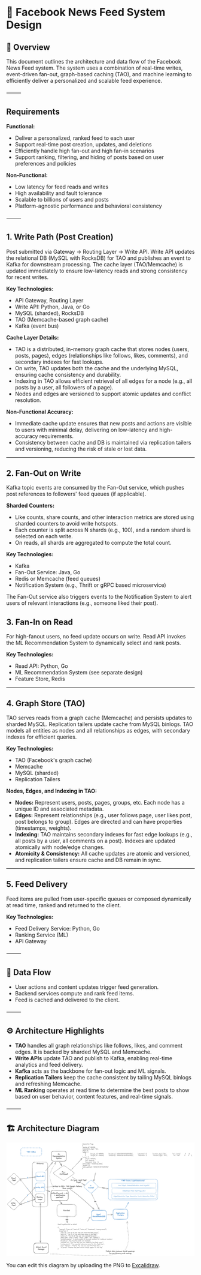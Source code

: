 # 📰 Facebook News Feed System Design

## 🧠 Overview

This document outlines the architecture and data flow of the Facebook News Feed system. The system uses a combination of real-time writes, event-driven fan-out, graph-based caching (TAO), and machine learning to efficiently deliver a personalized and scalable feed experience.

⸻

## Requirements

**Functional:**
- Deliver a personalized, ranked feed to each user
- Support real-time post creation, updates, and deletions
- Efficiently handle high fan-out and high fan-in scenarios
- Support ranking, filtering, and hiding of posts based on user preferences and policies

**Non-Functional:**
- Low latency for feed reads and writes
- High availability and fault tolerance
- Scalable to billions of users and posts
- Platform-agnostic performance and behavioral consistency

⸻

## 1. Write Path (Post Creation)
Post submitted via Gateway → Routing Layer → Write API. Write API updates the relational DB (MySQL with RocksDB) for TAO and publishes an event to Kafka for downstream processing. The cache layer (TAO/Memcache) is updated immediately to ensure low-latency reads and strong consistency for recent writes.

**Key Technologies:**
- API Gateway, Routing Layer
- Write API: Python, Java, or Go
- MySQL (sharded), RocksDB
- TAO (Memcache-based graph cache)
- Kafka (event bus)

**Cache Layer Details:**
- TAO is a distributed, in-memory graph cache that stores nodes (users, posts, pages), edges (relationships like follows, likes, comments), and secondary indexes for fast lookups.
- On write, TAO updates both the cache and the underlying MySQL, ensuring cache consistency and durability.
- Indexing in TAO allows efficient retrieval of all edges for a node (e.g., all posts by a user, all followers of a page).
- Nodes and edges are versioned to support atomic updates and conflict resolution.

**Non-Functional Accuracy:**
- Immediate cache update ensures that new posts and actions are visible to users with minimal delay, delivering on low-latency and high-accuracy requirements.
- Consistency between cache and DB is maintained via replication tailers and versioning, reducing the risk of stale or lost data.

---

## 2. Fan-Out on Write

Kafka topic events are consumed by the Fan-Out service, which pushes post references to followers' feed queues (if applicable).

**Sharded Counters:**
- Like counts, share counts, and other interaction metrics are stored using sharded counters to avoid write hotspots.
- Each counter is split across N shards (e.g., 100), and a random shard is selected on each write.
- On reads, all shards are aggregated to compute the total count.

**Key Technologies:**
- Kafka
- Fan-Out Service: Java, Go
- Redis or Memcache (feed queues)
- Notification System (e.g., Thrift or gRPC based microservice)

The Fan-Out service also triggers events to the Notification System to alert users of relevant interactions (e.g., someone liked their post).

## 3. Fan-In on Read
For high-fanout users, no feed update occurs on write. Read API invokes the ML Recommendation System to dynamically select and rank posts.

**Key Technologies:**
- Read API: Python, Go
- ML Recommendation System (see separate design)
- Feature Store, Redis

---

## 4. Graph Store (TAO)
TAO serves reads from a graph cache (Memcache) and persists updates to sharded MySQL. Replication tailers update cache from MySQL binlogs. TAO models all entities as nodes and all relationships as edges, with secondary indexes for efficient queries.

**Key Technologies:**
- TAO (Facebook's graph cache)
- Memcache
- MySQL (sharded)
- Replication Tailers

**Nodes, Edges, and Indexing in TAO:**
- **Nodes:** Represent users, posts, pages, groups, etc. Each node has a unique ID and associated metadata.
- **Edges:** Represent relationships (e.g., user follows page, user likes post, post belongs to group). Edges are directed and can have properties (timestamps, weights).
- **Indexing:** TAO maintains secondary indexes for fast edge lookups (e.g., all posts by a user, all comments on a post). Indexes are updated atomically with node/edge changes.
- **Atomicity & Consistency:** All cache updates are atomic and versioned, and replication tailers ensure cache and DB remain in sync.

---

## 5. Feed Delivery
Feed items are pulled from user-specific queues or composed dynamically at read time, ranked and returned to the client.

**Key Technologies:**
- Feed Delivery Service: Python, Go
- Ranking Service (ML)
- API Gateway

⸻

## 🧮 Data Flow

- User actions and content updates trigger feed generation.
- Backend services compute and rank feed items.
- Feed is cached and delivered to the client.

⸻

## ⚙️ Architecture Highlights

- **TAO** handles all graph relationships like follows, likes, and comment edges. It is backed by sharded MySQL and Memcache.
- **Write APIs** update TAO and publish to Kafka, enabling real-time analytics and feed delivery.
- **Kafka** acts as the backbone for fan-out logic and ML signals.
- **Replication Tailers** keep the cache consistent by tailing MySQL binlogs and refreshing Memcache.
- **ML Ranking** operates at read time to determine the best posts to show based on user behavior, content features, and real-time signals.

⸻

## 🏗️ Architecture Diagram

![Facebook News Feed](FacebookNewsFeed.excalidraw.png)

You can edit this diagram by uploading the PNG to [Excalidraw](https://excalidraw.com).
